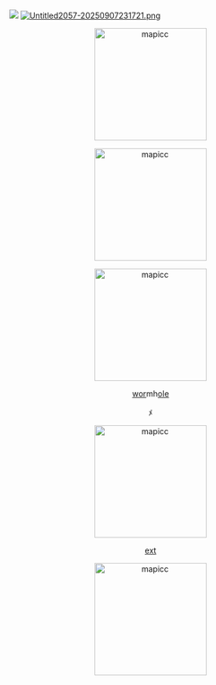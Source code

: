 ‎  
‎ ‎ ‎ ‎ ‎ ‎ ‎ ‎ ‎ ‎ ‎ ‎ ‎ ‎ ‎ ‎ ‎ ‎‎ ‎ ‎ ‎ ‎ ‎ ‎ ‎  ‎ ‎ ‎ ‎ ‎ ‎ ‎ ‎ ![](https://komarev.com/ghpvc/?username=MAPl-CC&color=AC4023&label=‎ﾒ‎++++&style=plastic)
[![Untitled2057-20250907231721.png](https://i.postimg.cc/WbtN5pqh/Untitled2057-20250907231721.png)](https://postimg.cc/tYQGTj5j)

<p align="center">
    <img width="200" src="https://i.postimg.cc/jqLZKdvc/Untitled2060-20250909174831.png" alt="mapicc">
</p>

<p align="center">
    <img width="200" src="https://i.postimg.cc/SKhvxFjs/Untitled2060-20250909175713.png" alt="mapicc">
</p>

<p align="center">
    <img width="200" src="https://i.postimg.cc/9QFndzDn/Untitled2058-20250907232532.png" alt="mapicc">
</p>

<p align="center">
<a href="https://github.com/PRIINCEZAM">wor</a>mh<a href="https://github.com/SPOKE-lSHERE">ole</a>
</p>

<p align="center">
ﾒ‎
</p>

<p align="center">
    <img width="200" src="https://i.postimg.cc/Y2zRdMBK/IMG-20250907-192841.jpg" alt="mapicc">
</p>

<p align="center">
    <a href="https://glorytowesthelmm.straw.page/">ext</a>
</p>

<p align="center">
    <img width="200" src="https://i.postimg.cc/KYBTBqJn/Untitled2059-20250908203307.png" alt="mapicc">
</p>
